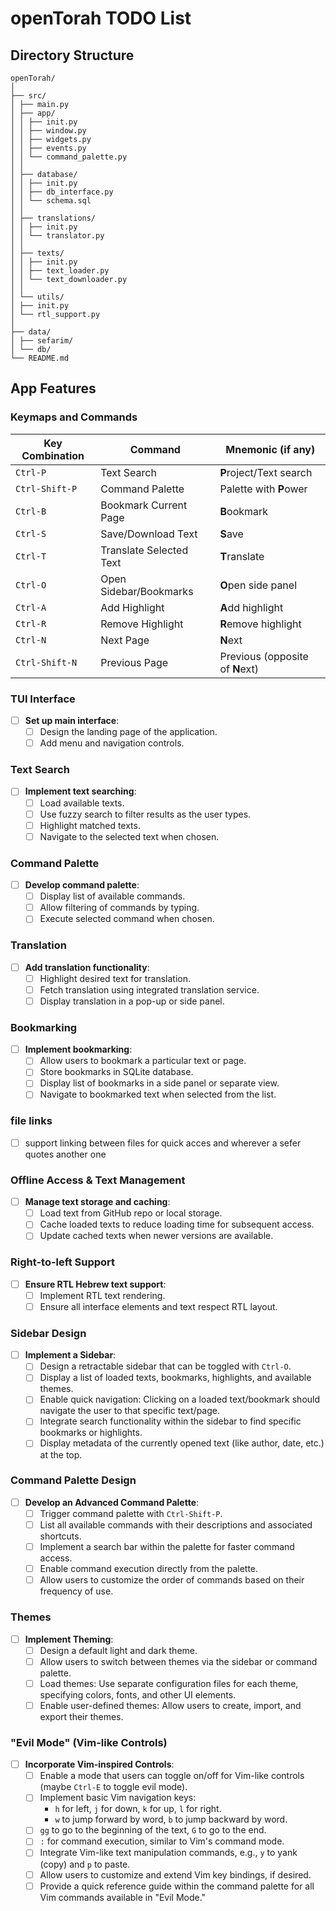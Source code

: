 # openTorah TODO List

## Directory Structure

```
openTorah/
│
├── src/
│ ├── main.py
│ ├── app/
│ │ ├── init.py
│ │ ├── window.py
│ │ ├── widgets.py
│ │ ├── events.py
│ │ └── command_palette.py
│ │
│ ├── database/
│ │ ├── init.py
│ │ ├── db_interface.py
│ │ └── schema.sql
│ │
│ ├── translations/
│ │ ├── init.py
│ │ └── translator.py
│ │
│ ├── texts/
│ │ ├── init.py
│ │ ├── text_loader.py
│ │ └── text_downloader.py
│ │
│ └── utils/
│ ├── init.py
│ └── rtl_support.py
│
├── data/
│ ├── sefarim/
│ └── db/
└── README.md
```

## App Features

### Keymaps and Commands

| Key Combination | Command                 | Mnemonic (if any)               |
| --------------- | ----------------------- | ------------------------------- |
| `Ctrl-P`        | Text Search             | **P**roject/Text search         |
| `Ctrl-Shift-P`  | Command Palette         | Palette with **P**ower          |
| `Ctrl-B`        | Bookmark Current Page   | **B**ookmark                    |
| `Ctrl-S`        | Save/Download Text      | **S**ave                        |
| `Ctrl-T`        | Translate Selected Text | **T**ranslate                   |
| `Ctrl-O`        | Open Sidebar/Bookmarks  | **O**pen side panel             |
| `Ctrl-A`        | Add Highlight           | **A**dd highlight               |
| `Ctrl-R`        | Remove Highlight        | **R**emove highlight            |
| `Ctrl-N`        | Next Page               | **N**ext                        |
| `Ctrl-Shift-N`  | Previous Page           | Previous (opposite of **N**ext) |

### TUI Interface

- [ ] **Set up main interface**:
  - [ ] Design the landing page of the application.
  - [ ] Add menu and navigation controls.

### Text Search

- [ ] **Implement text searching**:
  - [ ] Load available texts.
  - [ ] Use fuzzy search to filter results as the user types.
  - [ ] Highlight matched texts.
  - [ ] Navigate to the selected text when chosen.

### Command Palette

- [ ] **Develop command palette**:
  - [ ] Display list of available commands.
  - [ ] Allow filtering of commands by typing.
  - [ ] Execute selected command when chosen.

### Translation

- [ ] **Add translation functionality**:
  - [ ] Highlight desired text for translation.
  - [ ] Fetch translation using integrated translation service.
  - [ ] Display translation in a pop-up or side panel.

### Bookmarking

- [ ] **Implement bookmarking**:
  - [ ] Allow users to bookmark a particular text or page.
  - [ ] Store bookmarks in SQLite database.
  - [ ] Display list of bookmarks in a side panel or separate view.
  - [ ] Navigate to bookmarked text when selected from the list.

### file links

- [ ] support linking between files for quick acces and wherever a sefer quotes another one

### Offline Access & Text Management

- [ ] **Manage text storage and caching**:
  - [ ] Load text from GitHub repo or local storage.
  - [ ] Cache loaded texts to reduce loading time for subsequent access.
  - [ ] Update cached texts when newer versions are available.

### Right-to-left Support

- [ ] **Ensure RTL Hebrew text support**:
  - [ ] Implement RTL text rendering.
  - [ ] Ensure all interface elements and text respect RTL layout.

### Sidebar Design

- [ ] **Implement a Sidebar**:
  - [ ] Design a retractable sidebar that can be toggled with `Ctrl-O`.
  - [ ] Display a list of loaded texts, bookmarks, highlights, and available themes.
  - [ ] Enable quick navigation: Clicking on a loaded text/bookmark should navigate the user to that specific text/page.
  - [ ] Integrate search functionality within the sidebar to find specific bookmarks or highlights.
  - [ ] Display metadata of the currently opened text (like author, date, etc.) at the top.

### Command Palette Design

- [ ] **Develop an Advanced Command Palette**:
  - [ ] Trigger command palette with `Ctrl-Shift-P`.
  - [ ] List all available commands with their descriptions and associated shortcuts.
  - [ ] Implement a search bar within the palette for faster command access.
  - [ ] Enable command execution directly from the palette.
  - [ ] Allow users to customize the order of commands based on their frequency of use.

### Themes

- [ ] **Implement Theming**:
  - [ ] Design a default light and dark theme.
  - [ ] Allow users to switch between themes via the sidebar or command palette.
  - [ ] Load themes: Use separate configuration files for each theme, specifying colors, fonts, and other UI elements.
  - [ ] Enable user-defined themes: Allow users to create, import, and export their themes.

### "Evil Mode" (Vim-like Controls)

- [ ] **Incorporate Vim-inspired Controls**:
  - [ ] Enable a mode that users can toggle on/off for Vim-like controls (maybe `Ctrl-E` to toggle evil mode).
  - [ ] Implement basic Vim navigation keys:
    - `h` for left, `j` for down, `k` for up, `l` for right.
    - `w` to jump forward by word, `b` to jump backward by word.
  - [ ] `gg` to go to the beginning of the text, `G` to go to the end.
  - [ ] `:` for command execution, similar to Vim's command mode.
  - [ ] Integrate Vim-like text manipulation commands, e.g., `y` to yank (copy) and `p` to paste.
  - [ ] Allow users to customize and extend Vim key bindings, if desired.
  - [ ] Provide a quick reference guide within the command palette for all Vim commands available in "Evil Mode."
